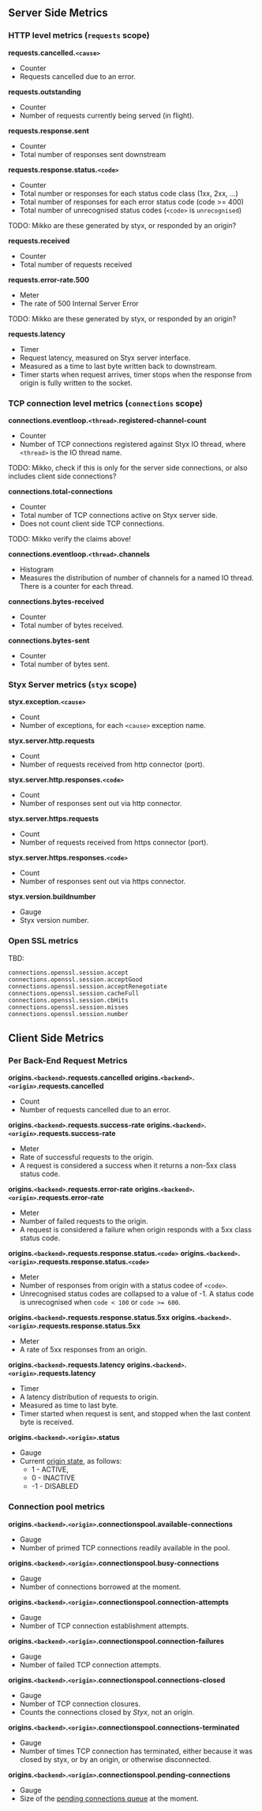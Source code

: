 
## Server Side Metrics

### HTTP level metrics (`requests` scope)

**requests.cancelled.`<cause>`**

* Counter
* Requests cancelled due to an error.


**requests.outstanding**

* Counter
* Number of requests currently being served (in flight).

**requests.response.sent**

* Counter
* Total number of responses sent downstream

**requests.response.status.`<code>`**

* Counter
* Total number or responses for each status code class (1xx, 2xx, ...)
* Total number of responses for each error status code (code >= 400)
* Total number of unrecognised status codes (`<code>` is `unrecognised`)

TODO: Mikko are these generated by styx, or responded by an origin?

**requests.received**

* Counter
* Total number of requests received

**requests.error-rate.500**

* Meter
* The rate of 500 Internal Server Error

TODO: Mikko are these generated by styx, or responded by an origin?

**requests.latency**

* Timer
* Request latency, measured on Styx server interface.
* Measured as a time to last byte written back to downstream.
* Timer starts when request arrives, timer stops when the response
  from origin is fully written to the socket.


### TCP connection level metrics (`connections` scope)

**connections.eventloop.`<thread>`.registered-channel-count**

* Counter
* Number of TCP connections registered against Styx IO thread, where
`<thread>` is the IO thread name.

TODO: Mikko, check if this is only for the server side connections, or
also includes client side connections?

**connections.total-connections**

* Counter
* Total number of TCP connections active on Styx server side.
* Does not count client side TCP connections.

TODO: Mikko verify the claims above!


**connections.eventloop.`<thread>`.channels**

* Histogram
* Measures the distribution of number of channels for a named IO thread.
  There is a counter for each thread.


**connections.bytes-received**

* Counter
* Total number of bytes received.

**connections.bytes-sent**

* Counter
* Total number of bytes sent.


### Styx Server metrics (`styx` scope)

**styx.exception.`<cause>`**

* Count
* Number of exceptions, for each `<cause>` exception name.

**styx.server.http.requests**

* Count
* Number of requests received from http connector (port).

**styx.server.http.responses.`<code>`**

* Count
* Number of responses sent out via http connector.

**styx.server.https.requests**

* Count
* Number of requests received from https connector (port).

**styx.server.https.responses.`<code>`**

* Count
* Number of responses sent out via https connector.

**styx.version.buildnumber**

* Gauge
* Styx version number.


### Open SSL metrics

TBD:

    connections.openssl.session.accept
    connections.openssl.session.acceptGood
    connections.openssl.session.acceptRenegotiate
    connections.openssl.session.cacheFull
    connections.openssl.session.cbHits
    connections.openssl.session.misses
    connections.openssl.session.number



## Client Side Metrics

### Per Back-End Request Metrics

**origins.`<backend>`.requests.cancelled**
**origins.`<backend>`.`<origin>`.requests.cancelled**

* Count
* Number of requests cancelled due to an error.

**origins.`<backend>`.requests.success-rate**
**origins.`<backend>`.`<origin>`.requests.success-rate**

* Meter
* Rate of successful requests to the origin.
* A request is considered a success when it returns a non-5xx class status code.


**origins.`<backend>`.requests.error-rate**
**origins.`<backend>`.`<origin>`.requests.error-rate**

* Meter
* Number of failed requests to the origin.
* A request is considered a failure when origin responds with a 5xx class status code.

**origins.`<backend>`.requests.response.status.`<code>`**
**origins.`<backend>`.`<origin>`.requests.response.status.`<code>`**

* Meter
* Number of responses from origin with a status codee of `<code>`.
* Unrecognised status codes are collapsed to a value of -1. A status
  code is unrecognised when `code < 100` or `code >= 600`.


**origins.`<backend>`.requests.response.status.5xx**
**origins.`<backend>`.`<origin>`.requests.response.status.5xx**

* Meter
* A rate of 5xx responses from an origin.

**origins.`<backend>`.requests.latency**
**origins.`<backend>`.`<origin>`.requests.latency**

* Timer
* A latency distribution of requests to origin.
* Measured as time to last byte.
* Timer started when request is sent, and stopped when the last content
  byte is received.

**origins.`<backend>`.`<origin>`.status**

* Gauge
* Current [origin state](configure-health-checks.md), as follows:
   * 1 - ACTIVE,
   * 0 - INACTIVE
   * -1 - DISABLED


### Connection pool metrics

**origins.`<backend>`.`<origin>`.connectionspool.available-connections**

* Gauge
* Number of primed TCP connections readily available in the pool.

**origins.`<backend>`.`<origin>`.connectionspool.busy-connections**

* Gauge
* Number of connections borrowed at the moment.

**origins.`<backend>`.`<origin>`.connectionspool.connection-attempts**

* Gauge
* Number of TCP connection establishment attempts.

**origins.`<backend>`.`<origin>`.connectionspool.connection-failures**

* Gauge
* Number of failed TCP connection attempts.

**origins.`<backend>`.`<origin>`.connectionspool.connections-closed**

* Gauge
* Number of TCP connection closures.
* Counts the connections closed by *Styx*, not an origin.

**origins.`<backend>`.`<origin>`.connectionspool.connections-terminated**

* Gauge
* Number of times TCP connection has terminated, either because it was
  closed by styx, or by an origin, or otherwise disconnected.

**origins.`<backend>`.`<origin>`.connectionspool.pending-connections**

* Gauge
* Size of the [pending connections queue](configure-connection-pooling.md) at the moment.
